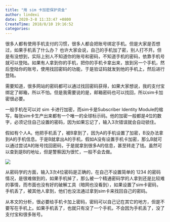 ```yaml
---
title: "用 sim 卡加密保护资金"
author: lindexi
date: 2020-3-8 11:33:47 +0800
CreateTime: 2018/8/10 19:16:52
categories: 
---
```


很多人都有使用手机支付的习惯，很多人都会把账号绑定手机。但是大家是否想过，如果手机丢了什么办？
也许大家会说，自己的手机加了密，别人打不开。但是有没想到，实际上别人不知道你的账号和密码，不知道手机的密码，依靠手机号就可以登陆。如果有人拿到你的手机，把你的手机卡拿出来，放到另一个手机，然后登陆你的账号，使用找回密码的功能，于是验证码就发到他的手机上，然后进行登陆。

<!--more-->


<!-- CreateTime:2018/8/10 19:16:52 -->

<!-- csdn -->

需要知道，很多网站的密码都可以通过找回密码获得，如果大家想说，我的支付宝绑定了邮箱，所以不怕。但是我需要说的是，邮箱密码也可以找回，所以sim卡加密很必要。

一般手机在可以对 sim 卡进行加密，而sim卡是Subscriber Identity Module的缩写，每张sim卡生产出来都有一个唯一的全球标示码。他的加密一般都是4位的数字，必须记住自己设置的密码，因为如果忘记了，输入3次错误就会自动锁住。

假如有个人A。他把手机丢了，被B拿到了，因为A的手机设置了加密，B没办法拿到A的手机信息。于是B就拿出A的手机，假如A没有设置手机卡加密，那么B就可以通过尝试A的账号找回密码，于是就拿到很多A的信息，甚至转走了钱。虽然可以查到是B的地址，但是警察因为很忙，一般不会去做。

![](http://image.acmx.xyz/34fdad35-5dfe-a75b-2b4b-8c5e313038e2%2F2017729214719.jpg)

从密码学的方面，输入3次4位密码是正确的，在自己不设置简单的 1234 的密码情况，是很难做到的，如果手机掉了，那么被一个精通密码学的人拿到还是比较难的事情，而市面也没有好的破解工具（暗网也没看到），如果设置了sim卡密码，手机丢了，被其他人拿到，他们也没法通过拿到sim卡来找回自己的密码。

从本文的分析，很必要给手机卡加上密码，密码可以自己记在其它的地方，但是不要写在手机上。如果手机丢了，也就只有没了一个手机，不会因为手机丢了，没了支付宝和很多账号。
